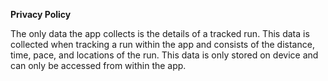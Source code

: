 **Privacy Policy**

The only data the app collects is the details of a tracked run. 
This data is collected when tracking a run within the app and consists of the distance, time, pace, and locations of the run. 
This data is only stored on device and can only be accessed from within the app.
